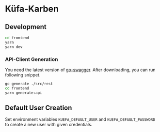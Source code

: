 # Küfa-Karben

## Development

```bash
cd frontend
yarn
yarn dev
```

### API-Client Generation
You need the latest version of [go-swagger](https://github.com/go-swagger/go-swagger/releases/tag/v0.29.0).
After downloading, you can run following snippet. 
```bash
go generate ./src/rest
cd frontend
yarn generate:api
```

## Default User Creation
Set environment variables `KUEFA_DEFAULT_USER` and `KUEFA_DEFAULT_PASSWORD` to create a new user with given credentials. 